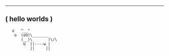  ______________
( hello worlds )
 --------------
       o   ^__^
        o  (oO)\_______
           (__)\       )\/\
            U  ||----w |
               ||     ||
